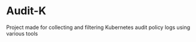 # Audit-K
Project made for collecting and filtering Kubernetes audit policy logs using various tools
